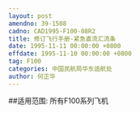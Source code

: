 ```yaml
---
layout: post
amendno: 39-1508
cadno: CAD1995-F100-08R2
title: 修订飞行手册-紧急直流汇流条
date: 1995-11-11 00:00:00 +0800
effdate: 1995-11-10 00:00:00 +0800
tag: F100
categories: 中国民航局华东适航处
author: 何正华
---
```


##适用范围:
所有F100系列飞机

